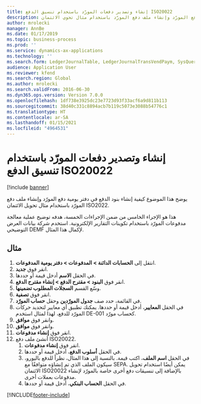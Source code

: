 ```yaml
---
title: إنشاء وتصدير دفعات المورّد باستخدام تنسيق الدفع ISO20022
description: يوضح هذا الإجراء كيفية إنشاء بنود الدفع في دفتر يومية دفع المورّد وإنشاء ملف دفع المورّد باستخدام مثال تحوي الائتمان ISO2022.
author: mrolecki
manager: AnnBe
ms.date: 01/17/2019
ms.topic: business-process
ms.prod: ''
ms.service: dynamics-ax-applications
ms.technology: ''
ms.search.form: LedgerJournalTable, LedgerJournalTransVendPaym, SysQueryForm, VendPaymProposalEdit, BankAccountTableLookUp
audience: Application User
ms.reviewer: kfend
ms.search.region: Global
ms.author: mrolecki
ms.search.validFrom: 2016-06-30
ms.dyn365.ops.version: Version 7.0.0
ms.openlocfilehash: 1df738e3925dc23e7723d93f33acf6a9d811b113
ms.sourcegitcommit: 38d40c331c8894acb7b119c5073e3088b54776c1
ms.translationtype: HT
ms.contentlocale: ar-SA
ms.lasthandoff: 01/15/2021
ms.locfileid: "4964531"
---
```

# <a name="create-and-export-vendor-payments-using-iso20022-payment-format"></a>إنشاء وتصدير دفعات المورّد باستخدام تنسيق الدفع ISO20022

[!include [banner](../../includes/banner.md)]

يوضح هذا الموضوع كيفية إنشاء بنود الدفع في دفتر يومية دفع المورّد وإنشاء ملف دفع المورّد باستخدام مثال تحويل الائتمان ISO2022.

هذا هو الإجراء الخامس من ضمن الإجراءات الخمسة، هدفه توضيح عملية معالجة مدفوعات المورّد باستخدام تكوينات التقارير الإلكترونية. استخدم شركة بيانات العرض التوضيحي DEMF لإكمال هذا المثال.

## <a name="example"></a>مثال

1.    انتقل إلى **الحسابات الدائنة > المدفوعات‬ > دفتر يومية المدفوعات‬**.
2.    انقر فوق **جديد**.
3.    في الحقل **الاسم** أدخل قيمة أو حددها.
4.    انقر فوق **البنود > مقترح الدفع > إنشاء مقترح الدفع**.
5.    وسّع القسم **السجلات المطلوب تضمينها**.
6.    انقر فوق **تصفية**.
7.    في القائمة، حدد صف **جدول المورّدين** وحقل **حساب المورّد**.
8.    في الحقل **المعايير‬**، أدخل قيمة أو حددها. يمكنك تطبيق أي معايير لتحديد حركات المورّد للدفع، لهذا لمثال استخدم DE-001 كحساب مورّد.
12.    وانقر فوق **موافق**.
13.    وانقر فوق **موافق**.
14.    انقر فوق **إنشاء مدفوعات**.
15. أنشئ ملف دفع ISO20022.
    1.    انقر فوق **إنشاء مدفوعات**.
    2.    في الحقل **أسلوب الدفع**، أدخل قيمة أو حددها.
    3.    في الحقل **اسم الملف**، اكتب قيمة. بالنسبة إلى هذا المثال، نظراً للدفع باليورو، سيكون الملف الذي تم إنشاؤه متوافقًا مع SEPA. يمكن أيضًا استخدام تحويل الائتمان ISO20022 بالإضافة إلى تنسيقات دفع أخرى خاصة بالمورّد لإنشاء مدفوعات بعملات أخرى.
    4.    في الحقل **الحساب البنكي**، أدخل قيمة أو حددها.



[!INCLUDE[footer-include](../../../includes/footer-banner.md)]